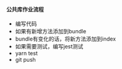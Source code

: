 #### 公共库作业流程



- 编写代码
- 如果有新增方法添加到bundle
- bundle有变化的话，将新方法添加到index
- 如果需要测试，编写jest测试
- yarn test
- git push 

